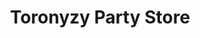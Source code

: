 ---
title: "Toronyzy Party Store"
url: /sterling-heights/toronyzy-party-store/
shop: convenience
---
